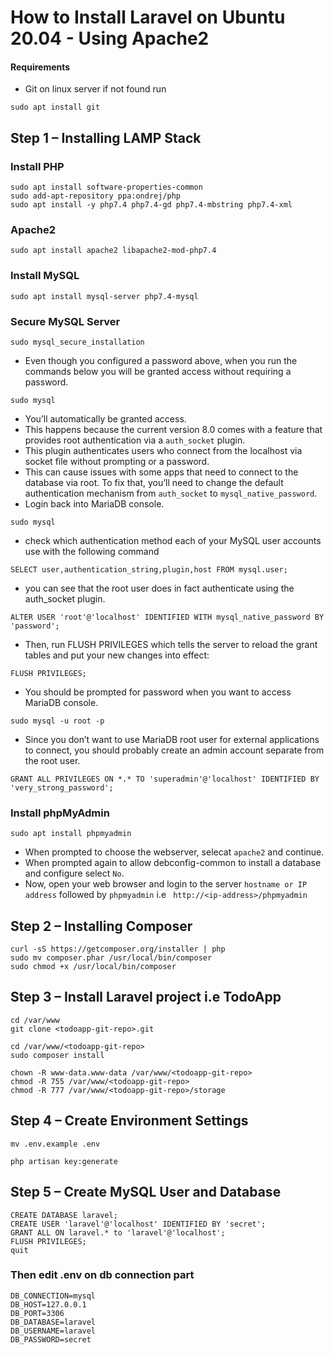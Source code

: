 
# How to Install Laravel on Ubuntu 20.04 - Using Apache2

#### Requirements

- Git on linux server if not found run

```
sudo apt install git
```

## Step 1 – Installing LAMP Stack

### Install PHP

```
sudo apt install software-properties-common
sudo add-apt-repository ppa:ondrej/php
sudo apt install -y php7.4 php7.4-gd php7.4-mbstring php7.4-xml
```

### Apache2

```
sudo apt install apache2 libapache2-mod-php7.4
```

### Install MySQL

```
sudo apt install mysql-server php7.4-mysql
```

### Secure MySQL Server

```
sudo mysql_secure_installation
```

- Even though you configured a password above, when you run the commands below you will be granted access without requiring a password.

```
sudo mysql
```

- You’ll automatically be granted access.
- This happens because the current version 8.0 comes with a feature that provides root authentication via a ``auth_socket`` plugin.
- This plugin authenticates users who connect from the localhost via socket file without prompting or a password.
- This can cause issues with some apps that need to connect to the database via root. To fix that, you’ll need to change the default authentication mechanism from ``auth_socket`` to ``mysql_native_password``.
- Login back into MariaDB console.

```
sudo mysql
```

-  check which authentication method each of your MySQL user accounts use with the following command

```
SELECT user,authentication_string,plugin,host FROM mysql.user;
```

-  you can see that the root user does in fact authenticate using the auth_socket plugin.

```
ALTER USER 'root'@'localhost' IDENTIFIED WITH mysql_native_password BY 'password';

```

- Then, run FLUSH PRIVILEGES which tells the server to reload the grant tables and put your new changes into effect:

```
FLUSH PRIVILEGES;
```

- You should be prompted for password when you want to access MariaDB console.

```
sudo mysql -u root -p
```

- Since you don’t want to use MariaDB root user for external applications to connect, you should probably create an admin account separate from the root user.

```
GRANT ALL PRIVILEGES ON *.* TO 'superadmin'@'localhost' IDENTIFIED BY 'very_strong_password';
```

### Install phpMyAdmin

```
sudo apt install phpmyadmin
```

- When prompted to choose the webserver, selecat ``apache2`` and continue.
- When prompted again to allow debconfig-common to install a database and configure select ``No``.
- Now, open your web browser and login to the server ``hostname or IP address`` followed by ``phpmyadmin`` i.e `` http://<ip-address>/phpmyadmin``

## Step 2 – Installing Composer

```
curl -sS https://getcomposer.org/installer | php
sudo mv composer.phar /usr/local/bin/composer
sudo chmod +x /usr/local/bin/composer
```

## Step 3 – Install Laravel project i.e TodoApp

```
cd /var/www
git clone <todoapp-git-repo>.git
```

```
cd /var/www/<todoapp-git-repo>
sudo composer install
```

```
chown -R www-data.www-data /var/www/<todoapp-git-repo>
chmod -R 755 /var/www/<todoapp-git-repo>
chmod -R 777 /var/www/<todoapp-git-repo>/storage
```

## Step 4 – Create Environment Settings

```
mv .env.example .env
```

```
php artisan key:generate
```

## Step 5 – Create MySQL User and Database

```
CREATE DATABASE laravel;
CREATE USER 'laravel'@'localhost' IDENTIFIED BY 'secret';
GRANT ALL ON laravel.* to 'laravel'@'localhost';
FLUSH PRIVILEGES;
quit
```

### Then edit .env on db connection part

```
DB_CONNECTION=mysql
DB_HOST=127.0.0.1
DB_PORT=3306
DB_DATABASE=laravel
DB_USERNAME=laravel
DB_PASSWORD=secret
```

